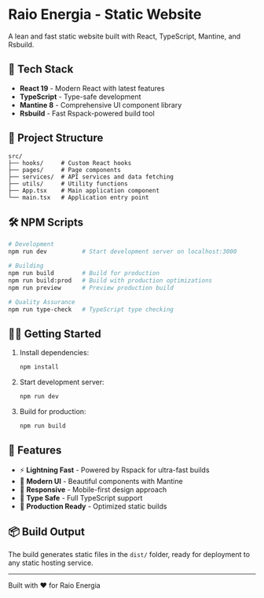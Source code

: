 # Raio Energia - Static Website

A lean and fast static website built with React, TypeScript, Mantine, and Rsbuild.

## 🚀 Tech Stack

- **React 19** - Modern React with latest features
- **TypeScript** - Type-safe development
- **Mantine 8** - Comprehensive UI component library
- **Rsbuild** - Fast Rspack-powered build tool

## 📁 Project Structure

```
src/
├── hooks/     # Custom React hooks
├── pages/     # Page components
├── services/  # API services and data fetching
├── utils/     # Utility functions
├── App.tsx    # Main application component
└── main.tsx   # Application entry point
```

## 🛠 NPM Scripts

```bash
# Development
npm run dev          # Start development server on localhost:3000

# Building
npm run build        # Build for production
npm run build:prod   # Build with production optimizations
npm run preview      # Preview production build

# Quality Assurance
npm run type-check   # TypeScript type checking
```

## 🏃‍♂️ Getting Started

1. Install dependencies:
   ```bash
   npm install
   ```

2. Start development server:
   ```bash
   npm run dev
   ```

3. Build for production:
   ```bash
   npm run build
   ```

## 🎯 Features

- ⚡ **Lightning Fast** - Powered by Rspack for ultra-fast builds
- 🎨 **Modern UI** - Beautiful components with Mantine
- 📱 **Responsive** - Mobile-first design approach
- 🔧 **Type Safe** - Full TypeScript support
- 🚀 **Production Ready** - Optimized static builds

## 📦 Build Output

The build generates static files in the `dist/` folder, ready for deployment to any static hosting service.

---

Built with ❤️ for Raio Energia
